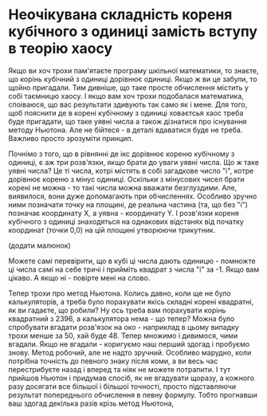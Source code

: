 # Неочікувана складність кореня кубічного з одиниці замість вступу в теорію хаосу

Якщо ви хоч трохи пам'ятаєте програму шкільної математики, то знаєте, що корінь кубічний з одиниці дорівнює одиниці. Якщо ж ви це забули, то щойно пригадали. Тим дивніше, що таке просте обчислення містить у собі таємницю хаосу. І якщо вам хоч трохи подобалася математика, споіваюся, що вас результати здивують так само як і мене. Для того, щоб пояснити де в корені кубічному з одиниці ховаєтсья хаос треба буде пригадати, що таке уявні числа а також дізнатися про існування методу Ньютона. Але не бійтеся - в деталі вдаватися буде не треба. Важливо просто зрозуміти принцип.

Почнімо з того, що в рівнянні де ікс дорівнює кореню кубічному з одиниці, є аж три розв'язки, якщо брати до уваги уявні числа. Що ж таке уявні числа? Це ті числа, котрі містять в собі загадкове число "і", котре дорівнює кореню з мінус одиниці. Оскільки з мінусових чисел брати корені не можна - то такі числа можна вважати безглуздими. Але, виявилося, вони дуже допомагають при обчисленнях. Особливо зручно ними позначати точку на площині, де реальна частина (та, що без "і") позначає координату X, а уявна - координату Y. І розв'язки кореня кубічного з одиниці знаходяться на однакових відстанях від початку координат (точки 0,0) на цій площині утворюючи трикутник.

(додати малюнок)

Можете самі перевірити, що в кубі ці числа дають одиницю - помножте ці числа самі на себе тричі і прийміть квадрат з числа "і" за -1. Якщо вам цікаво. А якщо ні - повірте мені на слово.

Тепер трохи про метод Ньютона. Колись давно, коли ще не було калькуляторів, а треба  було порахувати якісь складні корені квадратні, як ви гадаєте, що робили? Ну ось треба вам порахувати корінь квадратний з 2396,  а калькулятора нема - що тепер? Можна було спробувати вгадати розв'язок на око - наприклад в цьому випадку трохи менше за 50, хай буде 48. Тепер множимо і дивимося, чими вгадали. Якщо не вгадали - коригуємо наш перший здогад і пробуємо знову. Метод робочий, але не надто зручний. Особливо марудно, коли потрібна точність до певного знаку після коми, а ви весь час перестрибуєте назад і вперед та ніяк не можете потрапити. І тут прийшов Ньютон і придумав спосіб, як не вгадувати щоразу, а кожного разу досягати все більшої і більшої точності, просто підставляючи результат попереднього обчислення в певну формулу. Тобто прогнавши ваш здогад декілька  разів крізь метод Ньютона, 

